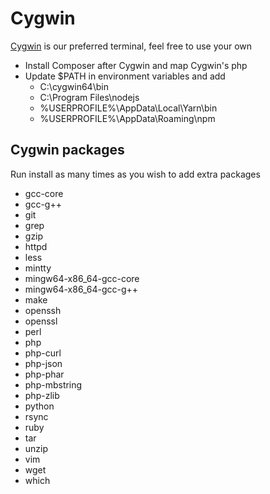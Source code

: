 # Cygwin

 [Cygwin](https://www.cygwin.com) is our preferred terminal, feel free to use your own

- Install Composer after Cygwin and map Cygwin's php
- Update $PATH in environment variables and add
  - C:\cygwin64\bin
  - C:\Program Files\nodejs
  - %USERPROFILE%\AppData\Local\Yarn\bin
  - %USERPROFILE%\AppData\Roaming\npm

## Cygwin packages
Run install as many times as you wish to add extra packages

- gcc-core  
- gcc-g++  
- git  
- grep  
- gzip  
- httpd  
- less  
- mintty
- mingw64-x86_64-gcc-core
- mingw64-x86_64-gcc-g++  
- make
- openssh  
- openssl  
- perl  
- php  
- php-curl
- php-json
- php-phar
- php-mbstring
- php-zlib 
- python  
- rsync  
- ruby  
- tar  
- unzip  
- vim  
- wget  
- which  
